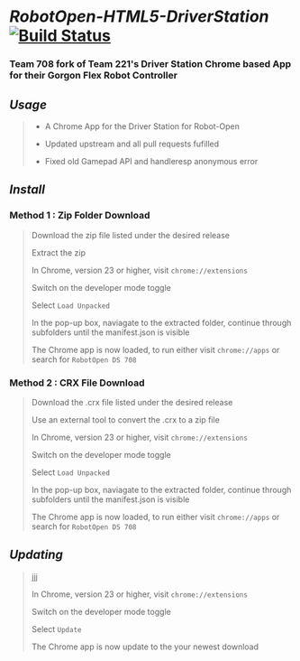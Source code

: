 # ___RobotOpen-HTML5-DriverStation___ [![Build Status](https://app.travis-ci.com/moral-g/RobotOpen-HTML5-DriverStation.svg?branch=master)](https://app.travis-ci.com/moral-g/RobotOpen-HTML5-DriverStation)

### Team 708 fork of Team 221's Driver Station Chrome based App for their Gorgon Flex Robot Controller

## ___Usage___

> + A Chrome App for the Driver Station for Robot-Open
> 
> + Updated upstream and all pull requests fufilled
> 
> + Fixed old Gamepad API and handleresp anonymous error

## ___Install___

>

### __Method 1 : Zip Folder Download__

> Download the zip file listed under the desired release
>
> Extract the zip
>
> In Chrome, version 23 or higher, visit `chrome://extensions`
>
> Switch on the developer mode toggle
>
> Select `Load Unpacked`
>
> In the pop-up box, naviagate to the extracted folder, continue through subfolders until the manifest.json is visible
>
> The Chrome app is now loaded, to run either visit `chrome://apps` or search for `RobotOpen DS 708`

### __Method 2 : CRX File Download__

> Download the .crx file listed under the desired release
>
> Use an external tool to convert the .crx to a zip file
>
> In Chrome, version 23 or higher, visit `chrome://extensions`
>
> Switch on the developer mode toggle
>
> Select `Load Unpacked`
>
> In the pop-up box, naviagate to the extracted folder, continue through subfolders until the manifest.json is visible
>
> The Chrome app is now loaded, to run either visit `chrome://apps` or search for `RobotOpen DS 708`

## ___Updating___

> jjj
>
> In Chrome, version 23 or higher, visit `chrome://extensions`
>
> Switch on the developer mode toggle
>
> Select `Update`
>
> The Chrome app is now update to the your newest download

[//]: # (https://shields.io/)
